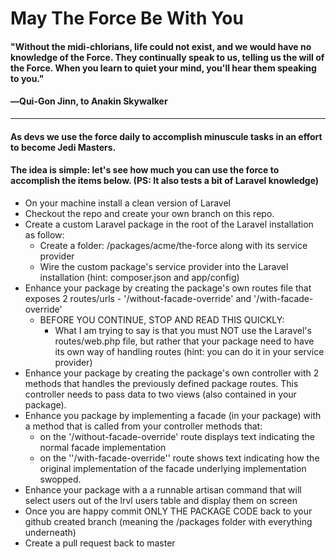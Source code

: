 # May The Force Be With You

#### "Without the midi-chlorians, life could not exist, and we would have no knowledge of the Force. They continually speak to us, telling us the will of the Force. When you learn to quiet your mind, you'll hear them speaking to you."
#### ―Qui-Gon Jinn, to Anakin Skywalker
---------------------------------------

#### As devs we use the force daily to accomplish minuscule tasks in an effort to become Jedi Masters. ####

#### The idea is simple: let's see how much you can use the force to accomplish the items below. (PS: It also tests a bit of Laravel knowledge) ####

- On your machine install a clean version of Laravel
- Checkout the repo and create your own branch on this repo.
- Create a custom Laravel package in the root of the Laravel installation as follow: 
  - Create a folder: <lrvl root>/packages/acme/the-force along with its service provider
  - Wire the custom package's service provider into the Laravel installation (hint: composer.json and app/config) 
- Enhance your package by creating the package's own routes file that exposes 2 routes/urls - '/without-facade-override' and '/with-facade-override'
  - BEFORE YOU CONTINUE, STOP AND READ THIS QUICKLY: 
    - What I am trying to say is that you must NOT use the Laravel's routes/web.php file, but rather that your package need to have its own way of handling routes (hint: you can do it in your service provider)
- Enhance your package by creating the package's own controller with 2 methods that handles the previously defined package routes. This controller needs to pass data to two views (also contained in your package).
- Enhance you package by implementing a facade (in your package) with a method that is called from your controller methods that:
  - on the '/without-facade-override' route displays text indicating the normal facade implementation
  - on the ''/with-facade-override'' route shows text indicating how the original implementation of the facade underlying implementation swopped.
- Enhance your package with a a runnable artisan command that will select users out of the lrvl users table and display them on screen
- Once you are happy commit ONLY THE PACKAGE CODE back to your github created branch (meaning the <lrvl root>/packages folder with everything underneath)
- Create a pull request back to master
  
  
 
